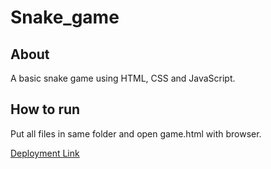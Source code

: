 # Snake_game
## About 
A basic snake game using HTML, CSS and JavaScript.

## How to run
Put all files in same folder and open game.html with browser.

[Deployment Link](http://127.0.0.1:5500/index.html)
